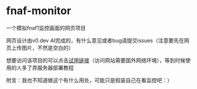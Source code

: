 # fnaf-monitor
一个模拟fnaf1监控画面的网页项目

网页设计由v0.dev AI完成的，有什么意见或者bug请提交issues（注意要先在网页上传图片，不然是空白的）

想要访问该项目的可以点击[试用链接](https://lepqneebc9bfvn3o8p9elwv5vfdpjecm.vercel.app/)（访问网站需要国外网络环境），等到时候使用的人多了弄服务器部署教程

附言：我也不知道做这个有什么用处，可能只是假装自己在看监控吧：）
